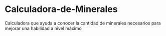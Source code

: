 # Calculadora-de-Minerales
Calculadora que ayuda a conocer la cantidad de minerales necesarios para mejorar una habilidad a nivel máximo
